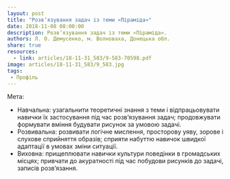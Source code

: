 ```yaml
---
layout: post
title: "Розв’язування задач із теми «Піраміда»"
date: 2018-11-08 08:00:00
description: Розв’язування задач із теми «Піраміда».
authors: Л. О. Демусенко, м. Волноваха, Донецька обл.
share: true
resources:
  - link: articles/18-11-31_583/9-583-70598.pdf
image: articles/18-11-31_583/9_583.jpg
tags:
 - Профіль
---
```


Мета:

 * Навчальна: узагальнити теоретичні знання з теми і відпрацьовувати навички їх застосування під час розв’язування задач; продовжувати формувати вміння будувати рисунок за умовою задачі.  
 * Розвивальна: розвивати логічне мислення, просторову уяву, зорове і слухове сприйняття образів; сприяти набуттю навичок швидкої адаптації в умовах зміни ситуації.  
 * Виховна: прищеплювати навички культури поведінки в громадських місцях; привчати до акуратності під час побудови рисунків до задачі, записів розв’язання.
